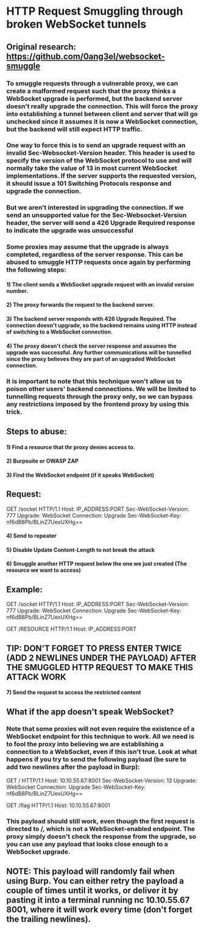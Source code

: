 # HTTP Request Smuggling through broken WebSocket tunnels

## Original research: https://github.com/0ang3el/websocket-smuggle

### To smuggle requests through a vulnerable proxy, we can create a malformed request such that the proxy thinks a WebSocket upgrade is performed, but the backend server doesn't really upgrade the connection. This will force the proxy into establishing a tunnel between client and server that will go unchecked since it assumes it is now a WebSocket connection, but the backend will still expect HTTP traffic.

### One way to force this is to send an upgrade request with an invalid Sec-Websocket-Version header. This header is used to specify the version of the WebSocket protocol to use and will normally take the value of 13 in most current WebSocket implementations. If the server supports the requested version, it should issue a 101 Switching Protocols response and upgrade the connection.

### But we aren't interested in upgrading the connection. If we send an unsupported value for the Sec-Websocket-Version header, the server will send a 426 Upgrade Required response to indicate the upgrade was unsuccessful

### Some proxies may assume that the upgrade is always completed, regardless of the server response. This can be abused to smuggle HTTP requests once again by performing the following steps:

#### 1) The client sends a WebSocket upgrade request with an invalid version number.

#### 2) The proxy forwards the request to the backend server.

#### 3) The backend server responds with 426 Upgrade Required. The connection doesn't upgrade, so the backend remains using HTTP instead of switching to a WebSocket connection.

#### 4) The proxy doesn't check the server response and assumes the upgrade was successful. Any further communications will be tunnelled since the proxy believes they are part of an upgraded WebSocket connection.

### It is important to note that this technique won't allow us to poison other users' backend connections. We will be limited to tunnelling requests through the proxy only, so we can bypass any restrictions imposed by the frontend proxy by using this trick.

## Steps to abuse:

#### 1) Find a resource that thr proxy denies access to.

#### 2) Burpsuite or OWASP ZAP

#### 3) Find the WebSocket endpoint (if it speaks WebSocket)

## Request: 

GET /socket HTTP/1.1
Host: IP_ADDRESS:PORT
Sec-WebSocket-Version: 777
Upgrade: WebSocket
Connection: Upgrade
Sec-WebSocket-Key: nf6dB8Pb/BLinZ7UexUXHg==

#### 4) Send to repeater

#### 5) Disable Update Content-Length to not break the attack

#### 6) Smuggle another HTTP request below the one we just created (The resource we want to access)

## Example: 

GET /socket HTTP/1.1
Host: IP_ADDRESS:PORT
Sec-WebSocket-Version: 777
Upgrade: WebSocket
Connection: Upgrade
Sec-WebSocket-Key: nf6dB8Pb/BLinZ7UexUXHg==



GET /RESOURCE HTTP/1.1
Host: IP_ADDRESS:PORT


## TIP: DON'T FORGET TO PRESS ENTER TWICE (ADD 2 NEWLINES UNDER THE PAYLOAD) AFTER THE SMUGGLED HTTP REQUEST TO MAKE THIS ATTACK WORK

#### 7) Send the request to access the restricted content

## What if the app doesn't speak WebSocket?

### Note that some proxies will not even require the existence of a WebSocket endpoint for this technique to work. All we need is to fool the proxy into believing we are establishing a connection to a WebSocket, even if this isn't true. Look at what happens if you try to send the following payload (be sure to add two newlines after the payload in Burp):

GET / HTTP/1.1
Host: 10.10.55.67:8001
Sec-WebSocket-Version: 13
Upgrade: WebSocket
Connection: Upgrade
Sec-WebSocket-Key: nf6dB8Pb/BLinZ7UexUXHg==

GET /flag HTTP/1.1
Host: 10.10.55.67:8001


### This payload should still work, even though the first request is directed to /, which is not a WebSocket-enabled endpoint. The proxy simply doesn't check the response from the upgrade, so you can use any payload that looks close enough to a WebSocket upgrade.

## NOTE: This payload will randomly fail when using Burp. You can either retry the payload a couple of times until it works, or deliver it by pasting it into a terminal running nc 10.10.55.67 8001, where it will work every time (don't forget the trailing newlines).

